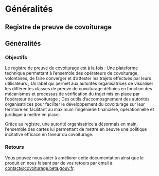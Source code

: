 # Généralités

## Registre de preuve de covoiturage

## Généralités

### **Objectifs**

Le registre de preuve de covoiturage est à la fois : Une plateforme technique permettant à l’ensemble des opérateurs de covoiturage, volontaires, de faire converger et d’attester les trajets effectués par leurs utilisateurs ; Un label qui permet aux autorités organisatrices de visualiser les différentes classes de preuve de covoiturage définies en fonction des mécanismes et processus de vérification du trajet mis en place par l’opérateur de covoiturage ; Des outils d’accompagnement des autorités organisatrices pour faciliter le développement du covoiturage sur leur territoire en facilitant au maximum l’ingénierie financière, opérationnelle et juridique à mettre en place. 

Grâce au registre, une autorité organisatrice a désormais en main, l’ensemble des cartes lui permettant de mettre en oeuvre une politique incitative efficace en faveur du covoiturage. 

### **Retours**

Vous pouvez nous aider à améliorer cette documentation ainsi que le produit en nous faisant par de vos retours par email à [contact@covoiturage.beta.gouv.fr](mailto:contact@covoiturage.beta.gouv.fr).

